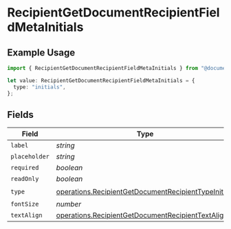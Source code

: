 # RecipientGetDocumentRecipientFieldMetaInitials

## Example Usage

```typescript
import { RecipientGetDocumentRecipientFieldMetaInitials } from "@documenso/sdk-typescript/models/operations";

let value: RecipientGetDocumentRecipientFieldMetaInitials = {
  type: "initials",
};
```

## Fields

| Field                                                                                                                        | Type                                                                                                                         | Required                                                                                                                     | Description                                                                                                                  |
| ---------------------------------------------------------------------------------------------------------------------------- | ---------------------------------------------------------------------------------------------------------------------------- | ---------------------------------------------------------------------------------------------------------------------------- | ---------------------------------------------------------------------------------------------------------------------------- |
| `label`                                                                                                                      | *string*                                                                                                                     | :heavy_minus_sign:                                                                                                           | N/A                                                                                                                          |
| `placeholder`                                                                                                                | *string*                                                                                                                     | :heavy_minus_sign:                                                                                                           | N/A                                                                                                                          |
| `required`                                                                                                                   | *boolean*                                                                                                                    | :heavy_minus_sign:                                                                                                           | N/A                                                                                                                          |
| `readOnly`                                                                                                                   | *boolean*                                                                                                                    | :heavy_minus_sign:                                                                                                           | N/A                                                                                                                          |
| `type`                                                                                                                       | [operations.RecipientGetDocumentRecipientTypeInitials](../../models/operations/recipientgetdocumentrecipienttypeinitials.md) | :heavy_check_mark:                                                                                                           | N/A                                                                                                                          |
| `fontSize`                                                                                                                   | *number*                                                                                                                     | :heavy_minus_sign:                                                                                                           | N/A                                                                                                                          |
| `textAlign`                                                                                                                  | [operations.RecipientGetDocumentRecipientTextAlign1](../../models/operations/recipientgetdocumentrecipienttextalign1.md)     | :heavy_minus_sign:                                                                                                           | N/A                                                                                                                          |